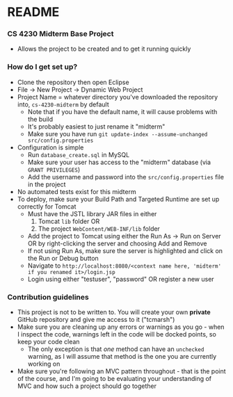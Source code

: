 # README #

### CS 4230 Midterm Base Project ###

* Allows the project to be created and to get it running quickly

### How do I get set up? ###

* Clone the repository then open Eclipse
* File -> New Project -> Dynamic Web Project
* Project Name = whatever directory you've downloaded the repository into, `cs-4230-midterm` by default
    * Note that if you have the default name, it will cause problems with the build
    * It's probably easiest to just rename it "midterm"
    * Make sure you have run `git update-index --assume-unchanged src/config.properties`
* Configuration is simple
    * Run `database_create.sql` in MySQL
    * Make sure your user has access to the "midterm" database (via `GRANT PRIVILEGES`)
    * Add the username and password into the `src/config.properties` file in the project
* No automated tests exist for this midterm
* To deploy, make sure your Build Path and Targeted Runtime are set up correctly for Tomcat
    * Must have the JSTL library JAR files in either
        1. Tomcat `lib` folder OR
        2. The project `WebContent/WEB-INF/lib` folder
    * Add the project to Tomcat using either the Run As -> Run on Server OR by right-clicking the server and choosing Add and Remove
    * If not using Run As, make sure the server is highlighted and click on the Run or Debug button
    * Navigate to `http://localhost:8080/<context name here, 'midterm' if you renamed it>/login.jsp`
    * Login using either "testuser", "password" OR register a new user

### Contribution guidelines ###

* This project is not to be written to. You will create your own **private** GitHub repository and give me access to it ("tcmarsh")
* Make sure you are cleaning up any errors or warnings as you go - when I inspect the code, warnings left in the code will be docked points, so keep your code clean
    * The only exception is that _one_ method can have an `unchecked` warning, as I will assume that method is the one you are currently working on
* Make sure you're following an MVC pattern throughout - that is the point of the course, and I'm going to be evaluating your understanding of MVC and how such a project should go together
